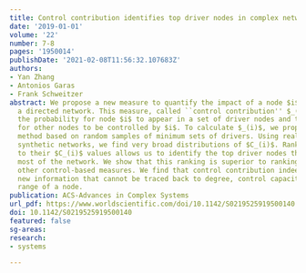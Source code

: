 ```yaml
---
title: Control contribution identifies top driver nodes in complex networks
date: '2019-01-01'
volume: '22'
number: 7-8
pages: '1950014'
publishDate: '2021-02-08T11:56:32.107683Z'
authors:
- Yan Zhang
- Antonios Garas
- Frank Schweitzer
abstract: We propose a new measure to quantify the impact of a node $i$ in controlling
  a directed network. This measure, called ``control contribution'' $_(i)$, combines
  the probability for node $i$ to appear in a set of driver nodes and the probability
  for other nodes to be controlled by $i$. To calculate $_(i)$, we propose an optimization
  method based on random samples of minimum sets of drivers. Using real-world and
  synthetic networks, we find very broad distributions of $C_(i)$. Ranking nodes according
  to their $C_(i)$ values allows us to identify the top driver nodes that can control
  most of the network. We show that this ranking is superior to rankings based on
  other control-based measures. We find that control contribution indeed contains
  new information that cannot be traced back to degree, control capacity or control
  range of a node.
publication: ACS-Advances in Complex Systems
url_pdf: https://www.worldscientific.com/doi/10.1142/S0219525919500140
doi: 10.1142/S0219525919500140
featured: false
sg-areas:
research: 
- systems

---
```

